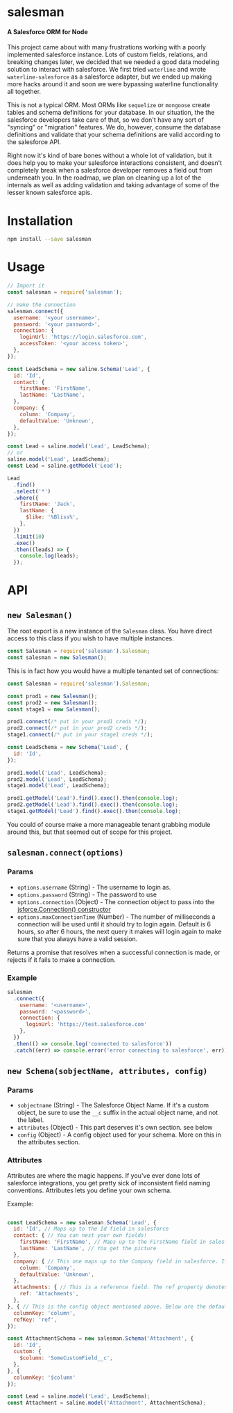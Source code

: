# salesman

#### A Salesforce ORM for Node

This project came about with many frustrations working with a poorly implemented
salesforce instance. Lots of custom fields, relations, and breaking changes
later, we decided that we needed a good data modeling solution to interact with
salesforce. We first tried `waterline` and wrote `waterline-salesforce` as a
salesforce adapter, but we ended up making more hacks around it and soon we were
bypassing waterline functionality all together.

This is not a typical ORM. Most ORMs like `sequelize` or `mongoose` create
tables and schema definitions for your database. In our situation, the
the salesforce developers take care of that, so we don't have any sort of
"syncing" or "migration" features. We do, however, consume the database
definitions and validate that your schema definitions are valid according to
the salesforce API.

Right now it's kind of bare bones without a whole lot of validation, but it
does help you to make your salesforce interactions consistent, and doesn't
completely break when a salesforce developer removes a field out from underneath
you. In the roadmap, we plan on cleaning up a lot of the internals as well as
adding validation and taking advantage of some of the lesser known salesforce
apis.

# Installation

```bash
npm install --save salesman
```

# Usage

```js
// Import it
const salesman = require('salesman');

// make the connection
salesman.connect({
  username: '<your username>',
  password: '<your password>',
  connection: {
    loginUrl: 'https://login.salesforce.com',
    accessToken: '<your access token>',
  },
});

const LeadSchema = new saline.Schema('Lead', {
  id: 'Id',
  contact: {
    firstName: 'FirstName',
    lastName: 'LastName',
  },
  company: {
    column: 'Company',
    defaultValue: 'Unknown',
  },
});

const Lead = saline.model('Lead', LeadSchema);
// or
saline.model('Lead', LeadSchema);
const Lead = saline.getModel('Lead');

Lead
  .find()
  .select('*')
  .where({
    firstName: 'Jack',
    lastName: {
      $like: '%Bliss%',
    },
  })
  .limit(10)
  .exec()
  .then((leads) => {
    console.log(leads);
  });
```

# API

## `new Salesman()`

The root export is a new instance of the `Salesman` class. You have direct
access to this class if you wish to have multiple instances.

```js
const Salesman = require('salesman').Salesman;
const salesman = new Salesman();
```

This is in fact how you would have a multiple tenanted set of connections:

```js
const Salesman = require('salesman').Salesman;

const prod1 = new Salesman();
const prod2 = new Salesman();
const stage1 = new Salesman();

prod1.connect(/* put in your prod1 creds */);
prod2.connect(/* put in your prod2 creds */);
stage1.connect(/* put in your stage1 creds */);

const LeadSchema = new Schema('Lead', {
  id: 'Id',
});

prod1.model('Lead', LeadSchema);
prod2.model('Lead', LeadSchema);
stage1.model('Lead', LeadSchema);

prod1.getModel('Lead').find().exec().then(console.log);
prod2.getModel('Lead').find().exec().then(console.log);
stage1.getModel('Lead').find().exec().then(console.log);
```

You could of course make a more manageable tenant grabbing module around this,
but that seemed out of scope for this project.

## `salesman.connect(options)`

### Params

* `options.username` (String) - The username to login as.
* `options.password` (String) - The password to use
* `options.connection` (Object) - The connection object to pass into the
  [jsforce.Connection() constructor](https://jsforce.github.io/document/#connection)
* `options.maxConnectionTime` (Number) - The number of milliseconds a connection
  will be used until it should try to login again. Default is 6 hours, so after
  6 hours, the next query it makes will login again to make sure that you always
  have a valid session.

Returns a promise that resolves when a successful connection is made, or rejects
if it fails to make a connection.

### Example

```js
salesman
  .connect({
    username: '<username>',
    password: '<password>',
    connection: {
      loginUrl: 'https://test.salesforce.com'
    },
  })
  .then(() => console.log('connected to salesforce'))
  .catch((err) => console.error('error connecting to salesforce', err));
```

## `new Schema(sobjectName, attributes, config)`

### Params

* `sobjectname` (String) - The Salesforce Object Name. If it's a custom object,
  be sure to use the `__c` suffix in the actual object name, and not the label.
* `attributes` (Object) - This part deserves it's own section. see below
* `config` (Object) - A config object used for your schema. More on this in the
  attributes section.

### Attributes

Attributes are where the magic happens. If you've ever done lots of salesforce
integrations, you get pretty sick of inconsistent field naming conventions.
Attributes lets you define your own schema.

Example:

```js

const LeadSchema = new salesman.Schema('Lead', {
  id: 'Id', // Maps up to the Id field in salesforce
  contact: { // You can nest your own fields!
    firstName: 'FirstName', // Maps up to the FirstName field in salesforce
    lastName: 'LastName', // You get the picture
  },
  company: { // This one maps up to the Company field in salesforce. If you have an object with the column field, it will use the rest as a field definition and not nested properties.
    column: 'Company',
    defaultValue: 'Unknown',
  },
  attachments: { // This is a reference field. The ref property denotes the model name of the model that should be joined in the case of an include.
    ref: 'Attachments',
  },
}, { // This is the config object mentioned above. Below are the defaults
  columnKey: 'column',
  refKey: 'ref',
});

const AttachmentSchema = new salesman.Schema('Attachment', {
  id: 'Id',
  custom: {
    $column: 'SomeCustomField__c',
  },
}, {
  columnKey: '$column'
});

const Lead = saline.model('Lead', LeadSchema);
const Attachment = saline.model('Attachment', AttachmentSchema);

```
